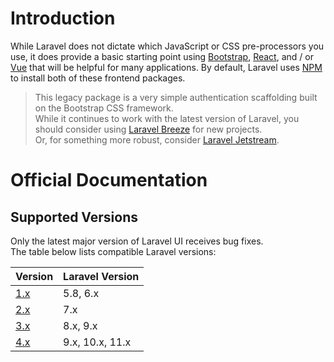 # Introduction

While Laravel does not dictate which JavaScript or CSS pre-processors you use, it does provide a basic starting point using [Bootstrap](https://getbootstrap.com/), [React](https://reactjs.org/), and / or [Vue](https://vuejs.org/) that will be helpful for many applications. By default, Laravel uses [NPM](https://www.npmjs.com/) to install both of these frontend packages.

> This legacy package is a very simple authentication scaffolding built on the Bootstrap CSS framework.  
> While it continues to work with the latest version of Laravel, you should consider using [Laravel Breeze](https://laravel.com/docs/10.x/starter-kits#laravel-breeze) for new projects.  
> Or, for something more robust, consider [Laravel Jetstream](https://jetstream.laravel.com/).

# Official Documentation

## Supported Versions

Only the latest major version of Laravel UI receives bug fixes.  
The table below lists compatible Laravel versions:

| Version | Laravel Version   |
|---------|-------------------|
| [1.x](https://github.com/laravel/ui/releases/tag/v1.0.0) | 5.8, 6.x |
| [2.x](https://github.com/laravel/ui/releases/tag/v2.0.0) | 7.x      |
| [3.x](https://github.com/laravel/ui/releases/tag/v3.0.0) | 8.x, 9.x |
| [4.x](https://github.com/laravel/ui/releases/tag/v4.0.0) | 9.x, 10.x, 11.x |
